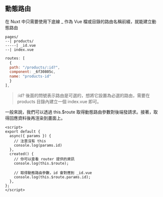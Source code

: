 ## 動態路由

在 Nuxt 中只需要使用下底線 \_ 作為 Vue 檔或目錄的路由名稱前綴，就能建立動態路由

```
pages/
--| products/
-----| _id.vue
--| index.vue
```

```js
routes: [
  {
  path: "/products/:id?",
  component: _6f30805c,
  name: "products-id"
  }
],
```

> :id? 後面的問號表示路由是可選的，想將它設置為必選的路由，需要在 products 目錄內建立一個 index.vue 即可。

一般來說，我們可以透過 this.\$route 取得動態路由參數對後端發請求。接著，取得回應資料後再渲染到畫面上。

```vue
<script>
export default {
  async({ params }) {
    // 注意沒有 this
    console.log(params.id)
  },
  created() {
    // 你可以查看 router 提供的資訊
    console.log(this.$route);

    // 取得動態路由參數，id 會對應到 _id.vue
    console.log(this.$route.params.id);
  },
};
</script>
```
